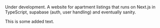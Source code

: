 Under development. A website for apartment listings that runs on Next.js in TypeScript, supabase (auth, user handling) and eventually sanity.

This is some added text.
